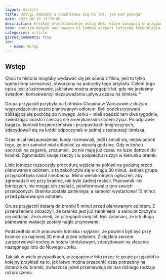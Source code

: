 ```yaml
---
layout: distill
title: Usługi Amazona a spóźnienie się na lot, jak nam pomaga? 
date: 2023-06-19 19:30:00
description: Krótkie przedstawienie usług AWS, które pomagają w przypadku problemów na lotnisku.
tags: analiza-danych aws amazon s3 lambda airport lotnisko technologia ai machine-learning
categories: article
giscus_comments: true
toc:
  - name: Wstęp
---
```


## Wstęp
Choć to historia mogłaby wydawać się jak scena z filmu, jest to tylko wymyślony scenariusz, stworzony na potrzeby tego artykułu. Celem tego opisu jest zilustrowanie, jak łatwo można przegapić lot, gdy nie jesteśmy świadomi konsekwencji niezauważenia upływu czasu na lotnisku.*

Grupa przyjaciół przybyła na Lotnisko Chopina w Warszawie z dużym wyprzedzeniem przed planowanym odlotem. Byli podekscytowani zbliżającą się podróżą do Nowego Jorku - mieli spędzić tam dwa tygodnie, zwiedzając miasto i ciesząc się amerykańskim stylem życia. Po odprawie bagażu, kontroli bezpieczeństwa i przepustkach imigracyjnych, zdecydowali się na krótki odpoczynek w jednej z restauracji lotniska. 

Czas mijał niezauważenie, kiedy rozmawiali, jedli i śmiali się, nieświadomi tego, że ich samolot miał odlecieć za niecałą godzinę. Gdy w końcu spojrzeli na zegarek, zrozumieli, że nie mają już czasu na luzie dotrzeć do bramki. Zgromadzili swoje rzeczy i w pośpiechu ruszyli w kierunku bramki. 

Linie lotnicze rozpoczęły procedurę wejścia na pokład na godzinę przed planowanym odlotem, a ta zakończyła się w ciągu 30 minut. Jednak grupa przyjaciół była nadal nieobecna. Mimo wielokrotnych ogłoszeń, aby zgromadzili się przy bramce, nie było żadnej reakcji. Pracownik linii lotniczych, nie mogąc ich znaleźć, poinformował o tym swoich przełożonych. Bramka została zamknięta, a samolot wystartował 10 minut przed planowanym odlotem.

Grupa przyjaciół dotarła do bramki 5 minut przed planowanym odlotem. Z przerażeniem zobaczyli, że bramka jest już zamknięta, a samolot zaczyna się oddalać. Zrozumieli, że przegapili swój lot. Byli załamani, że ich długo planowane wakacje zostały nagle zrujnowane. 

Podszedł do nich pracownik lotniska i wyjaśnił, że powinni byli być przy bramce co najmniej 30 minut przed odlotem. Z ciężkim sercem zarezerwowali nocleg w hotelu lotniskowym, zdecydowani na złapanie następnego lotu do Nowego Jorku. 

Tak jak w wielu przypadkach, przegapienie lotu przez tę grupę przyjaciół to kolejny przykład na to, jak łatwo można przecenić czas potrzebny na dotarcie do bramki, zwłaszcza jeżeli przemawiają do nas różnego rodzaju rozproszenia.

##